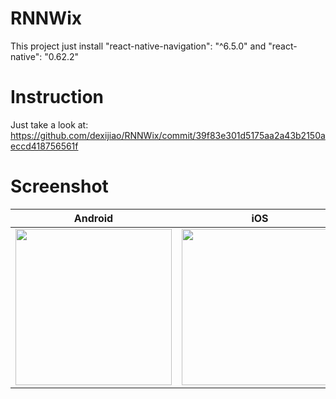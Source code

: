 # RNNWix
This project just install "react-native-navigation": "^6.5.0" and "react-native": "0.62.2"

# Instruction
Just take a look at: https://github.com/dexijiao/RNNWix/commit/39f83e301d5175aa2a43b2150aeccd418756561f

# Screenshot
| Android      | iOS      |
|------------|-------------|
| <img src="https://i.imgur.com/ms4GGRF.png" width="250"> | <img src="https://i.imgur.com/CFJCKCR.png" width="250"> |
